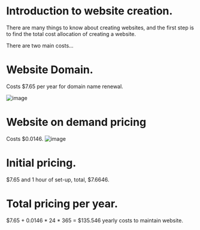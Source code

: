 # Introduction to website creation.

There are many things to know about creating websites, and the first step is to find the total cost allocation of creating a website.

There are two main costs...

# Website Domain.

Costs $7.65 per year for domain name renewal.

![image](https://github.com/user-attachments/assets/c11d6f69-dd77-4dff-bee8-850257771c8e)

# Website on demand pricing

Costs $0.0146.
![image](https://github.com/user-attachments/assets/bd5b16cf-865f-405e-b5c8-4a7da1628ad2)

# Initial pricing.

$7.65 and 1 hour of set-up, total, $7.6646.

# Total pricing per year.

$7.65 + 0.0146 * 24 * 365 = $135.546 yearly costs to maintain website.
